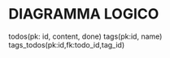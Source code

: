 # DIAGRAMMA LOGICO

todos(pk: id, content, done)
tags(pk:id, name)
tags_todos(pk:id,fk:todo_id,tag_id)